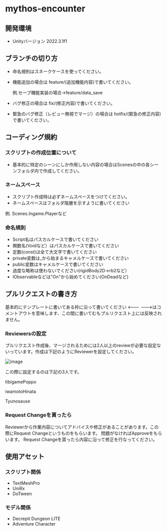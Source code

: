 # mythos-encounter
## 開発環境
- Unityバージョン 2022.3.1f1
## ブランチの切り方
- 命名規則はスネークケースを使ってください。
- 機能追加の場合は feature/(追加機能内容)で書いてください。
  
  例.セーブ機能実装の場合→feature/data_save
- バグ修正の場合は fix/(修正内容)で書いてください。
- 緊急のバグ修正（レビュー無視でマージ）の場合は hotfix/(緊急の修正内容)で書いてください。
## コーディング規約
### スクリプトの作成位置について
 - 基本的に特定のシーンにしか作用しない内容の場合はScenesの中の各シーンフォルダ内で作成してください。
### ネームスペース
 - スクリプト作成時は必ずネームスペースをつけてください。
 - ネームスペースはフォルダ階層を示すように書いてください

  例. Scenes.Ingame.Playerなど

### 命名規則
 - Script名はパスカルケースで書いてください
 - 関数名(Voidなど）はパスカルケースで書いてください
 - 定数(const)は全て大文字で書いてください
 - private変数は_から始まるキャメルケースで書いてください
 - public変数はキャメルケースで書いてください
 - 過度な略称は使わないでください(rigidBody2D→rb2など）
 - IObservableなどは"On"から始めてください(OnDeadなど)

## プルリクエストの書き方
基本的にテンプレートに書いてある枠に沿って書いてください
<--- --->はコメントアウトを意味します、この間に書いてむもプルリクエスト上には反映されません。
### Reviewersの設定
プルリクエスト作成後、マージされるためには2人以上のreviewが必要な設定ないっています。作成は下記のようにReviewerを設定してください。

![image](https://github.com/InnovaGameCreate/mythos-encounter/assets/67269447/4bebb78c-d38a-406f-90bf-ff0a6d9c6e2e)

この際に設定するのは下記の3人です。

tibigamePoppo

iwamotoHinata

Tyunosause

### Request Changeを貰ったら
Reviewerから作業内容についてアドバイスや修正があることがあります。この際にRequest Changeというものをもらいます。
問題がなければApproveをもらいます。
Request Changeを貰ったら内容に沿って修正を行なってください。

## 使用アセット
### スクリプト関係
- TextMeshPro
- UniRx
- DoTween
### モデル関係
- Decrepit Dungeon LITE
- Adventure Character
  
